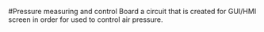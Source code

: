 #Pressure measuring and control Board
a circuit that is created for GUI/HMI screen in order for used to control air pressure.